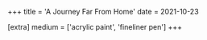 +++
title = 'A Journey Far From Home'
date = 2021-10-23

[extra]
medium = ['acrylic paint', 'fineliner pen']
+++
